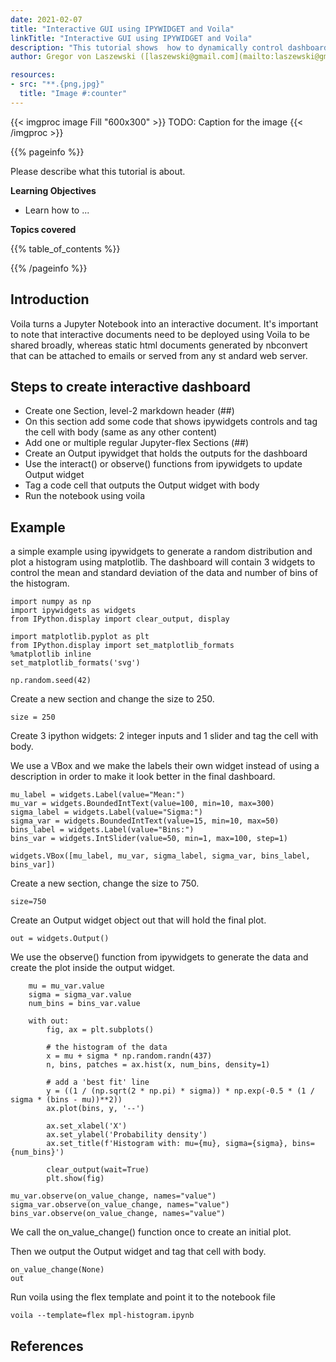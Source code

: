 ```yaml
---
date: 2021-02-07
title: "Interactive GUI using IPYWIDGET and Voila"
linkTitle: "Interactive GUI using IPYWIDGET and Voila"
description: "This tutorial shows  how to dynamically control dashboard using a live Jupyter kernel and one or more input controls."
author: Gregor von Laszewski ([laszewski@gmail.com](mailto:laszewski@gmail.com)) [laszewski.github.io](https://laszewski.github.io)

resources:
- src: "**.{png,jpg}"
  title: "Image #:counter"
---
```


{{< imgproc image Fill "600x300" >}}
TODO: Caption for the image
{{< /imgproc >}}


{{% pageinfo %}}

Please describe what this tutorial is about. 

**Learning Objectives**

* Learn how to ...
  
**Topics covered**

{{% table_of_contents %}}

{{% /pageinfo %}}


## Introduction

Voila turns a Jupyter Notebook into an interactive document. It's important to note that interactive documents need to be deployed using Voila to be shared broadly, whereas static html documents generated by nbconvert that can be attached to emails or served from any st
andard web server.

## Steps to create interactive dashboard

* Create one Section, level-2 markdown header (##)
* On this section add some code that shows ipywidgets controls and tag the cell with body (same as any other content)
* Add one or multiple regular Jupyter-flex Sections (##)
* Create an Output ipywidget that holds the outputs for the dashboard
* Use the interact() or observe() functions from ipywidgets to update Output widget
* Tag a code cell that outputs the Output widget with body
* Run the notebook using voila

## Example

a simple example using ipywidgets to generate a random distribution and plot a histogram using matplotlib. The dashboard will contain 3 widgets to control the mean and standard deviation of the data and number of bins of the histogram.

```
import numpy as np
import ipywidgets as widgets
from IPython.display import clear_output, display

import matplotlib.pyplot as plt
from IPython.display import set_matplotlib_formats
%matplotlib inline
set_matplotlib_formats('svg')

np.random.seed(42)

```

Create a new section and change the size to 250.

```
size = 250

```

Create 3 ipython widgets: 2 integer inputs and 1 slider and tag the cell with body.

We use a VBox and we make the labels their own widget instead of using a description in order to make it look better in the final dashboard.

```
mu_label = widgets.Label(value="Mean:")
mu_var = widgets.BoundedIntText(value=100, min=10, max=300)
sigma_label = widgets.Label(value="Sigma:")
sigma_var = widgets.BoundedIntText(value=15, min=10, max=50)
bins_label = widgets.Label(value="Bins:")
bins_var = widgets.IntSlider(value=50, min=1, max=100, step=1)

widgets.VBox([mu_label, mu_var, sigma_label, sigma_var, bins_label, bins_var])
```

Create a new section, change the size to 750.

```
size=750
```

Create an Output widget object out that will hold the final plot.

```
out = widgets.Output()
```

We use the observe() function from ipywidgets to generate the data and create the plot inside the output widget.

```
    mu = mu_var.value
    sigma = sigma_var.value
    num_bins = bins_var.value

    with out:
        fig, ax = plt.subplots()

        # the histogram of the data
        x = mu + sigma * np.random.randn(437)
        n, bins, patches = ax.hist(x, num_bins, density=1)

        # add a 'best fit' line
        y = ((1 / (np.sqrt(2 * np.pi) * sigma)) * np.exp(-0.5 * (1 / sigma * (bins - mu))**2))
        ax.plot(bins, y, '--')
        
        ax.set_xlabel('X')
        ax.set_ylabel('Probability density')
        ax.set_title(f'Histogram with: mu={mu}, sigma={sigma}, bins={num_bins}')

        clear_output(wait=True)
        plt.show(fig)

mu_var.observe(on_value_change, names="value")
sigma_var.observe(on_value_change, names="value")
bins_var.observe(on_value_change, names="value")

```

We call the on_value_change() function once to create an initial plot.

Then we output the Output widget and tag that cell with body.

```
on_value_change(None)
out
```

Run voila using the flex template and point it to the notebook file

```
voila --template=flex mpl-histogram.ipynb
```

## References
[^Example]: Voila example, <https://jupyter-flex.extrapolations.dev/voila-widgets/>
